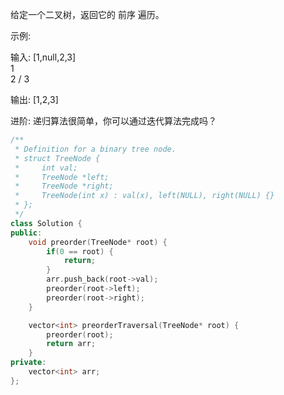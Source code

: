 给定一个二叉树，返回它的 前序 遍历。

 示例:

输入: [1,null,2,3]  
   1
    \
     2
    /
   3 

输出: [1,2,3]


进阶: 递归算法很简单，你可以通过迭代算法完成吗？

~~~cpp
/**
 * Definition for a binary tree node.
 * struct TreeNode {
 *     int val;
 *     TreeNode *left;
 *     TreeNode *right;
 *     TreeNode(int x) : val(x), left(NULL), right(NULL) {}
 * };
 */
class Solution {
public:
    void preorder(TreeNode* root) {
        if(0 == root) {
            return;
        }
        arr.push_back(root->val);
        preorder(root->left);
        preorder(root->right);
    }

    vector<int> preorderTraversal(TreeNode* root) {
        preorder(root);
        return arr;
    }
private:
    vector<int> arr;
};
~~~